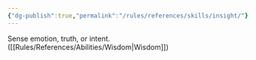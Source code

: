 ```yaml
---
{"dg-publish":true,"permalink":"/rules/references/skills/insight/"}
---
```


Sense emotion, truth, or intent. ([[Rules/References/Abilities/Wisdom\|Wisdom]])